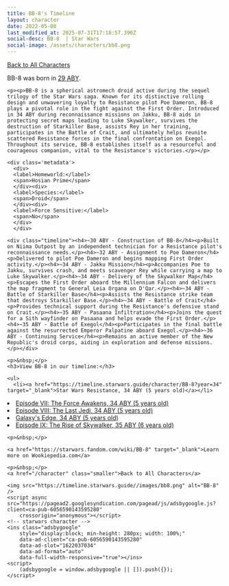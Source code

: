 ```yaml
---
title: BB-8's Timeline
layout: character
date: 2022-05-08
last_modified_at: 2025-07-31T17:18:57.390Z
social-desc: BB-8  | Star Wars
social-image: /assets/characters/bb8.png
---
```

<a href="/character" class="smaller">Back to All Characters</a>

<div class="character-profile container">
  <div class="col-10">
    <p>
    BB-8             was born in <a href="https://timeline.starwars.guide/character/BB-8?year=29" target="_blank">29 ABY</a>.
    </p>

    <p><p>BB-8 is a spherical astromech droid active during the sequel trilogy of the Star Wars saga. Known for its distinctive rolling design and unwavering loyalty to Resistance pilot Poe Dameron, BB-8 plays a pivotal role in the fight against the First Order. Introduced in 34 ABY during reconnaissance missions on Jakku, BB-8 aids in protecting secret maps leading to Luke Skywalker, survives the destruction of Starkiller Base, assists Rey in her training, participates in the Battle of Crait, and ultimately helps reunite scattered Resistance forces in the final confrontation on Exegol. Throughout its service, BB-8 establishes itself as a resourceful and courageous companion, vital to the Resistance's victories.</p></p>
    
    <div class='metadata'>
      <div>
      <label>Homeworld:</label>
      <span>Hosian Prime</span>
      </div><div>
      <label>Species:</label>
      <span>Droid</span>
      </div><div>
      <label>Force Sensitive:</label>
      <span>No</span>
      </div>
      </div>

    <div class="timeline"><h4>~30 ABY - Construction of BB-8</h4><p>Built on Niima Outpost by an independent technician for a Resistance pilot's reconnaissance needs.</p><h4>~32 ABY - Assignment to Poe Dameron</h4><p>Delivered to pilot Poe Dameron and begins mapping First Order activity.</p><h4>~34 ABY - Jakku Mission</h4><p>Accompanies Poe to Jakku, survives crash, and meets scavenger Rey while carrying a map to Luke Skywalker.</p><h4>~34 ABY - Delivery of the Skywalker Map</h4><p>Escapes the First Order aboard the Millennium Falcon and delivers the map fragment to General Leia Organa on D'Qar.</p><h4>~34 ABY - Battle of Starkiller Base</h4><p>Assists the Resistance strike team that destroys Starkiller Base.</p><h4>~34 ABY - Battle of Crait</h4><p>Provides technical support during the Resistance's defensive stand on Crait.</p><h4>~35 ABY - Pasaana Infiltration</h4><p>Joins the quest for a Sith wayfinder on Pasaana and helps evade the First Order.</p><h4>~35 ABY - Battle of Exegol</h4><p>Participates in the final battle against the resurrected Emperor Palpatine aboard Exegol.</p><h4>~36 ABY - Continuing Service</h4><p>Remains an active member of the New Republic's droid corps, aiding in exploration and defense missions.</p></div>
    
    <p>&nbsp;</p>
    <h3>View BB-8 in our timeline:</h3>

    <ul>
      <li><a href="https://timeline.starwars.guide/character/BB-8?year=34" target="_blank">Star Wars Resistance, 34 ABY (5 years old)</a></li>
  <li><a href="https://timeline.starwars.guide/character/BB-8?year=34" target="_blank">Episode VII: The Force Awakens, 34 ABY (5 years old)</a></li>
  <li><a href="https://timeline.starwars.guide/character/BB-8?year=34" target="_blank">Episode VIII: The Last Jedi, 34 ABY (5 years old)</a></li>
  <li><a href="https://timeline.starwars.guide/character/BB-8?year=34" target="_blank">Galaxy's Edge, 34 ABY (5 years old)</a></li>
  <li><a href="https://timeline.starwars.guide/character/BB-8?year=35" target="_blank">Episode IX: The Rise of Skywalker, 35 ABY (6 years old)</a></li>
    </ul>

    <p>&nbsp;</p>

    <a href="https://starwars.fandom.com/wiki/BB-8" target="_blank">Learn more on Wookiepedia.com</a>

    <p>&nbsp;</p>
    <a href="/character" class="smaller">Back to All Characters</a>
  </div>
  <div class="character_image col-2">
    
    <img src="https://timeline.starwars.guide//images/bb8.png" alt="BB-8" />
    <script async src="https://pagead2.googlesyndication.com/pagead/js/adsbygoogle.js?client=ca-pub-6056590143595280"
        crossorigin="anonymous"></script>
    <!-- starwars character -->
    <ins class="adsbygoogle"
        style="display:block; min-height: 280px; width: 100%;"
        data-ad-client="ca-pub-6056590143595280"
        data-ad-slot="1622037034"
        data-ad-format="auto"
        data-full-width-responsive="true"></ins>
    <script>
        (adsbygoogle = window.adsbygoogle || []).push({});
    </script>
  </div>
</div>
